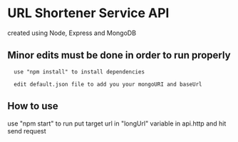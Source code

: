 # URL Shortener Service API
created using Node, Express and MongoDB
  
## Minor edits must be done in order to run properly
      use "npm install" to install dependencies
      
      edit default.json file to add you your mongoURI and baseUrl
      
## How to use
use "npm start" to run
put target url in "longUrl" variable in api.http and hit send request
